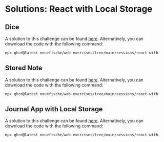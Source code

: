 # Solutions: React with Local Storage

## Dice

A solution to this challenge can be found [here](https://github.com/neuefische/web-exercises/tree/main/sessions/react-with-local-storage/dice_solution). Alternatively, you can download the code with the following command:

```bash
npx ghcd@latest neuefische/web-exercises/tree/main/sessions/react-with-local-storage/dice_solution
```

## Stored Note

A solution to this challenge can be found [here](https://github.com/neuefische/web-exercises/tree/main/sessions/react-with-local-storage/stored-note_solution). Alternatively, you can download the code with the following command:

```bash
npx ghcd@latest neuefische/web-exercises/tree/main/sessions/react-with-local-storage/stored-note_solution
```

## Journal App with Local Storage

A solution to this challenge can be found [here](https://github.com/neuefische/web-exercises/tree/main/sessions/react-with-local-storage/journal-app-with-local-storage_solution). Alternatively, you can download the code with the following command:

```bash
npx ghcd@latest neuefische/web-exercises/tree/main/sessions/react-with-local-storage/journal-app-with-local-storage_solution
```
